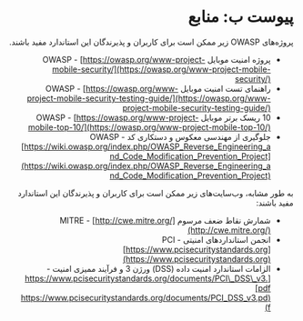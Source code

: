 <div dir="rtl" markdown="1">

# پیوست ب: منابع

پروژه‌های OWASP زیر ممکن است برای کاربران و پذیرندگان این استاندارد مفید باشند.

- پروژه امنیت موبایل OWASP - [https://owasp.org/www-project-mobile-security/](https://owasp.org/www-project-mobile-security/)
- راهنمای تست امنیت موبایل OWASP - [https://owasp.org/www-project-mobile-security-testing-guide/](https://owasp.org/www-project-mobile-security-testing-guide/)
- 10 ریسک برتر موبایل OWASP - [https://owasp.org/www-project-mobile-top-10/](https://owasp.org/www-project-mobile-top-10/)
- جلوگیری از مهندسی معکوس و دستکاری کد OWASP - [https://wiki.owasp.org/index.php/OWASP_Reverse_Engineering_and_Code_Modification_Prevention_Project](https://wiki.owasp.org/index.php/OWASP_Reverse_Engineering_and_Code_Modification_Prevention_Project)

به طور مشابه، وب‌سایت‌های زیر ممکن است برای کاربران و پذیرندگان این استاندارد مفید باشند:

- شمارش نقاط ضعف مرسوم MITRE - [http://cwe.mitre.org/](http://cwe.mitre.org/)
- انجمن استانداردهای امنیتی PCI - [https://www.pcisecuritystandards.org](https://www.pcisecuritystandards.org)
- الزامات استاندارد امنیت داده (DSS) ورژن 3 و فرآیند ممیزی امنیت - [https://www.pcisecuritystandards.org/documents/PCI\_DSS\_v3.pdf](https://www.pcisecuritystandards.org/documents/PCI_DSS_v3.pdf)

<div/>
